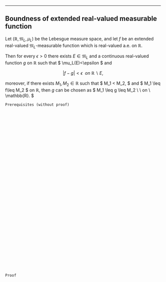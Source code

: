 
---
Boundness of extended real-valued measurable function
---

Let $(\mathbb{R}, \mathfrak{M}_L, \mu_L)$ be the Lebesgue measure space,
and let $f$ be an extended real-valued $\mathfrak{M}_L$-measurable function which is real-valued a.e. on $\mathbb{R}$.


Then for every $\epsilon >0$ there exists $E\in\mathfrak{M}_L$ and  a continuous real-valued function $g$ on $\mathbb{R}$ such that
$
\mu_L(E)<\epsilon
$
and

$$
|f-g|< \epsilon \ \ on \ \mathbb{R}\backslash E,
$$

moreover, if there exists $M_1,M_2\in\mathbb{R}$ such that
$
M_1 < M_2,
$
and
$
M_1 \leq f\leq M_2
$
on $\mathbb{R}$,
then $g$ can be chosen as
$
M_1 \leq g \leq M_2 \ \ on \ \mathbb{R}.
$


```
Prerequisites (without proof)
```

<br>
<br>
<br>
<br>
<br>
<br>
<br>
<br>
<br>
<br>
<br>
<br>
<br>
<br>
<br>
<br>
<br>
<br>
<br>
<br>
<br>
<br>
<br>
<br>
<br>
<br>
<br>
<br>
<br>
<br>


```
Proof
```
